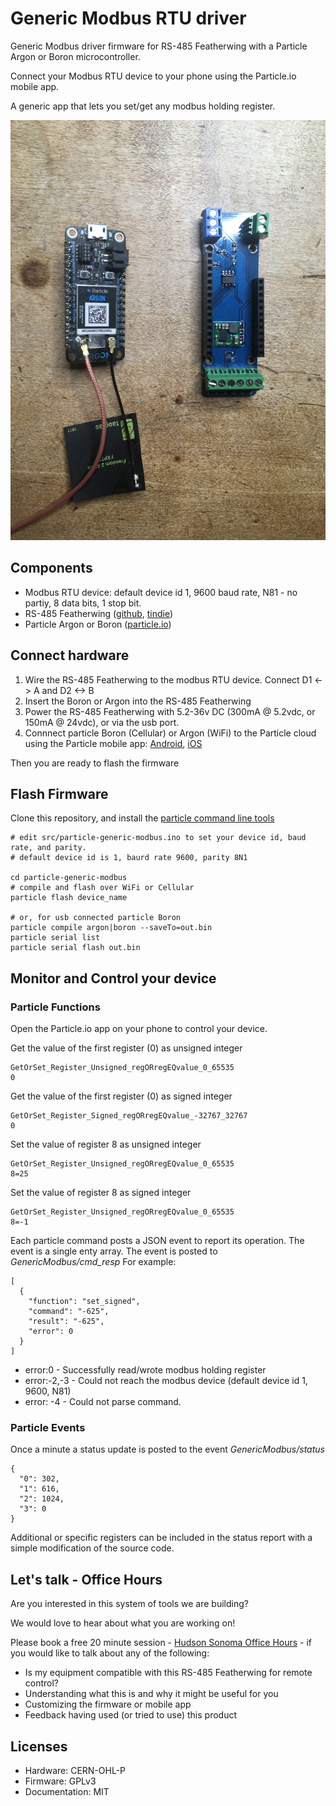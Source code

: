 # Generic Modbus RTU driver
Generic Modbus driver firmware for RS-485 Featherwing with a Particle Argon or Boron microcontroller.

Connect your Modbus RTU device to your phone using the Particle.io mobile app.

A generic app that lets you set/get any modbus holding register.

![RS-485 Featherwing](img/MRv0.8_ARGON.JPG)

## Components

* Modbus RTU device: default device id 1, 9600 baud rate, N81 - no partiy, 8 data bits, 1 stop bit.
* RS-485 Featherwing ([github](https://github.com/timshac/RS-485-FeatherWing), [tindie](https://www.tindie.com/products/hudsonsonoma/rs-485-modbus-controller-with-mobile-app/))
* Particle Argon or Boron ([particle.io](https://store.particle.io/collections/gen-3))

## Connect hardware

1. Wire the RS-485 Featherwing to the modbus RTU device.  Connect D1 <-> A and D2 <-> B
2. Insert the Boron or Argon into the RS-485 Featherwing
3. Power the RS-485 Featherwing with 5.2-36v DC (300mA @ 5.2vdc, or 150mA @ 24vdc), or via the usb port.
4. Connnect particle Boron (Cellular) or Argon (WiFi) to the Particle cloud using the Particle mobile app: [Android](https://play.google.com/store/apps/details?id=io.particle.android.app), [iOS](https://apps.apple.com/us/app/particle-iot/id991459054)

Then you are ready to flash the firmware

## Flash Firmware

Clone this repository, and install the [particle command line tools](https://docs.particle.io/tutorials/developer-tools/cli/)

```
# edit src/particle-generic-modbus.ino to set your device id, baud rate, and parity.
# default device id is 1, baurd rate 9600, parity 8N1

cd particle-generic-modbus
# compile and flash over WiFi or Cellular
particle flash device_name 

# or, for usb connected particle Boron
particle compile argon|boron --saveTo=out.bin
particle serial list
particle serial flash out.bin
```

## Monitor and Control your device
### Particle Functions

Open the Particle.io app on your phone to control your device. 

Get the value of the first register (0) as unsigned integer
```
GetOrSet_Register_Unsigned_regORregEQvalue_0_65535
0
```

Get the value of the first register (0) as signed integer

```
GetOrSet_Register_Signed_regORregEQvalue_-32767_32767
0
```

Set the value of register 8 as unsigned integer
```
GetOrSet_Register_Unsigned_regORregEQvalue_0_65535
8=25
```

Set the value of register 8 as signed integer
```
GetOrSet_Register_Unsigned_regORregEQvalue_0_65535
8=-1
```

Each particle command posts a JSON event to report its operation. The event is a single enty array. The event is posted to *GenericModbus/cmd_resp* For example:
```
[
  {
    "function": "set_signed",
    "command": "-625",
    "result": "-625",
    "error": 0
  }
]
```

* error:0 - Successfully read/wrote modbus holding register
* error:-2,-3 - Could not reach the modbus device (default device id 1, 9600, N81)
* error: -4 - Could not parse command.


### Particle Events

Once a minute a status update is posted to the event *GenericModbus/status*
```
{
  "0": 302,
  "1": 616,
  "2": 1024,
  "3": 0
}
```

Additional or specific registers can be included in the status report with a simple modification of the source code.

## Let's talk - Office Hours

Are you interested in this system of tools we are building? 

We would love to hear about what you are working on!

Please book a free 20 minute session - [Hudson Sonoma Office Hours](https://calendly.com/twbishop/hudson-sonoma-office-hours) - if you would like to talk about any of the following:

* Is my equipment compatible with this RS-485 Featherwing for remote control?
* Understanding what this is and why it might be useful for you
* Customizing the firmware or mobile app
* Feedback having used (or tried to use) this product

## Licenses

* Hardware: CERN-OHL-P
* Firmware: GPLv3
* Documentation: MIT